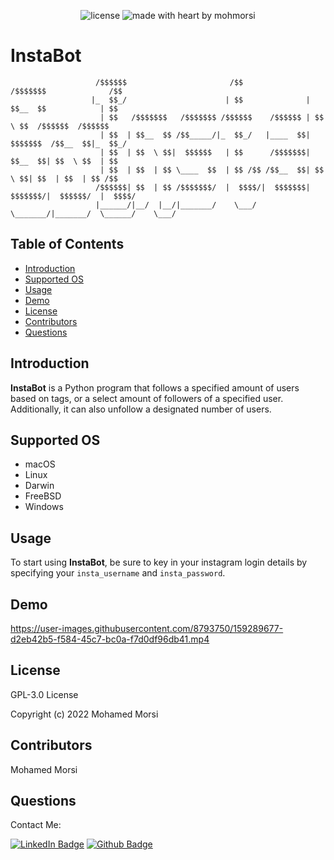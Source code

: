<div align="center">

![license](https://img.shields.io/github/license/mohmorsi/Space-Byte?style=flat-square)
![made with heart by mohmorsi](https://img.shields.io/badge/made%20with%20%E2%9D%A4%EF%B8%8F%20by-mohmorsi-red?style=flat-square)
</div>

# InstaBot
                       /$$$$$$                       /$$               /$$$$$$$              /$$    
                      |_  $$_/                      | $$              | $$__  $$            | $$    
                        | $$   /$$$$$$$   /$$$$$$$ /$$$$$$    /$$$$$$ | $$  \ $$  /$$$$$$  /$$$$$$  
                        | $$  | $$__  $$ /$$_____/|_  $$_/   |____  $$| $$$$$$$  /$$__  $$|_  $$_/  
                        | $$  | $$  \ $$|  $$$$$$   | $$      /$$$$$$$| $$__  $$| $$  \ $$  | $$    
                        | $$  | $$  | $$ \____  $$  | $$ /$$ /$$__  $$| $$  \ $$| $$  | $$  | $$ /$$
                       /$$$$$$| $$  | $$ /$$$$$$$/  |  $$$$/|  $$$$$$$| $$$$$$$/|  $$$$$$/  |  $$$$/
                       |______/|__/  |__/|_______/    \___/   \_______/|_______/  \______/    \___/  
																																							

## Table of Contents
* [Introduction](#introduction)
* [Supported OS](#supported-os)
* [Usage](#usage)
* [Demo](#demo)
* [License](#license)
* [Contributors](#contributors)
* [Questions](#questions)

## Introduction
**InstaBot** is a Python program that follows a specified amount of users based on tags, or a select amount of followers of a specified user. Additionally, it can also unfollow a designated number of users.

## Supported OS
<ul>
<li> macOS </li>
<li> Linux </li>
<li> Darwin </li>
<li> FreeBSD </li>
<li> Windows </li>
</ul>

## Usage
To start using **InstaBot**, be sure to key in your instagram login details by specifying your `insta_username` and `insta_password`.

## Demo



https://user-images.githubusercontent.com/8793750/159289677-d2eb42b5-f584-45c7-bc0a-f7d0df96db41.mp4



## License
GPL-3.0 License

Copyright (c) 2022 Mohamed Morsi
## Contributors
Mohamed Morsi
## Questions
Contact Me:

[![LinkedIn Badge](https://img.shields.io/badge/LinkedIn-0077B5?style=for-the-badge&logo=linkedin&logoColor=white)](https://www.linkedin.com/in/mohamedammorsi)
[![Github Badge](https://img.shields.io/badge/Github-100000?style=for-the-badge&logo=github&logoColor=white)](https://www.github.com/mohmorsi)
